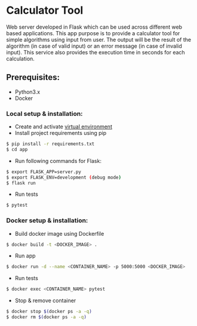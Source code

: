 # Calculator Tool
Web server developed in Flask which can be used across different web based applications. This app purpose
is to provide a calculator tool for simple algorithms using input from user. The output will be the result of the algorithm (in case of valid input) or an error message (in case of invalid input). This service also provides the execution time in seconds for each calculation.

## Prerequisites:
*   Python3.x
*   Docker


### Local setup & installation:
*   Create and activate [virtual environment](https://packaging.python.org/tutorials/installing-packages/#creating-virtual-environments)
*   Install project requirements using pip
```sh
$ pip install -r requirements.txt
$ cd app
```
*   Run following commands for Flask:
```sh
$ export FLASK_APP=server.py
$ export FLASK_ENV=development (debug mode)
$ flask run
```
*   Run tests
```sh
$ pytest
```

### Docker setup & installation:
*   Build docker image using Dockerfile
```sh
$ docker build -t <DOCKER_IMAGE> .
```
*   Run app
```sh
$ docker run -d --name <CONTAINER_NAME> -p 5000:5000 <DOCKER_IMAGE>
```
*   Run tests
```sh
$ docker exec <CONTAINER_NAME> pytest 
```
*   Stop & remove container
```sh
$ docker stop $(docker ps -a -q)
$ docker rm $(docker ps -a -q)
```


